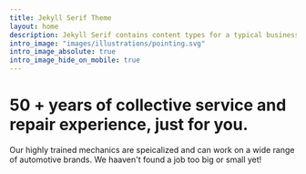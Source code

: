 ```yaml
---
title: Jekyll Serif Theme
layout: home
description: Jekyll Serif contains content types for a typical business website. The theme is fully responsive, blazing fast and artfully illustrated.
intro_image: "images/illustrations/pointing.svg"
intro_image_absolute: true
intro_image_hide_on_mobile: true
---
```


# 50 + years of collective service and repair experience, just for you.

Our highly trained mechanics are speicalized and can work on a wide range of automotive brands. We haaven't found a job too big or small yet!

